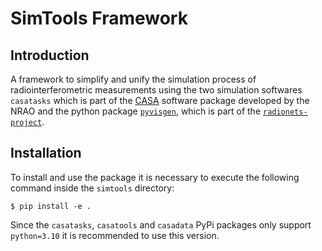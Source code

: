 # SimTools Framework

## Introduction

A framework to simplify and unify the simulation process of radiointerferometric measurements using the two simulation softwares
`casatasks` which is part of the [CASA](http://dx.doi.org/10.1088/1538-3873/ac9642) software package developed by the NRAO and
the python package [`pyvisgen`](https://github.com/radionets-project/pyvisgen), which is part of the [`radionets-project`](https://github.com/radionets-project).

## Installation

To install and use the package it is necessary to execute the following command inside the `simtools` directory:

```
$ pip install -e .
```
Since the `casatasks`, `casatools` and `casadata` PyPi packages only support `python=3.10` it is recommended to use this version.

